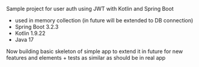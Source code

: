 Sample project for user auth using JWT with Kotlin and Spring Boot
- used in memory collection (in future will be extended to DB connection)
- Spring Boot 3.2.3
- Kotlin 1.9.22
- Java 17

Now building basic skeleton of simple app to extend it in future for new features and elements + tests 
as similar as should be in real app